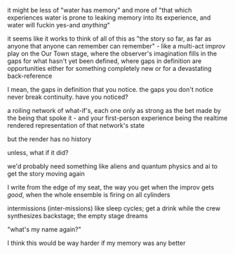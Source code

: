 it might be less of "water has memory" and more of "that which experiences water is prone to leaking memory into its experience, and water will fuckin yes-and *anything*"

it seems like it works to think of all of this as "the story so far, as far as anyone that anyone can remember can remember" - like a multi-act improv play on the Our Town stage, where the observer's imagination fills in the gaps for what hasn't yet been defined, where gaps in definition are opportunities either for something completely new or for a devastating back-reference

I mean, the gaps in definition that you notice. the gaps you don't notice never break continuity. have you noticed?

a roiling network of what-if's, each one only as strong as the bet made by the being that spoke it - and your first-person experience being the realtime rendered representation of that network's state

but the render has no history

unless, what if it did?

we'd probably need something like aliens and quantum physics and ai to get the story moving again

I write from the edge of my seat, the way you get when the improv gets *good*, when the whole ensemble is firing on all cylinders

intermissions (inter-missions) like sleep cycles; get a drink while the crew synthesizes backstage; the empty stage dreams

"what's my name again?"

I think this would be way harder if my memory was any better
